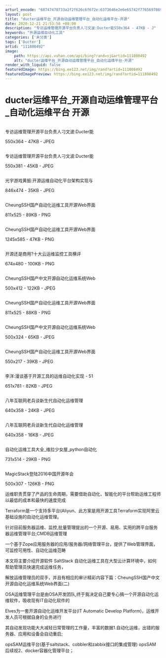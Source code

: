 ```yaml
---
arturl_encode: "68747470733a2f2f626c6f672e:6373646e2e6e65742f77656978696e5f33393536323332372f:61727469636c652f64657461696c732f313131383038343932"
layout: post
title: "ducter运维平台_开源自动运维管理平台_自动化运维平台-开源"
date: 2020-12-21 21:53:58 +08:00
description: "专访运维管理开源平台负责人刁文波:Ducter能550x364 - 47KB - J"
keywords: "开源运维自动化工具"
categories: ['未分类']
tags: ['Ducter']
artid: "111808492"
image:
    path: https://api.vvhan.com/api/bing?rand=sj&artid=111808492
    alt: "ducter运维平台_开源自动运维管理平台_自动化运维平台-开源"
render_with_liquid: false
featuredImage: https://bing.ee123.net/img/rand?artid=111808492
featuredImagePreview: https://bing.ee123.net/img/rand?artid=111808492
---
```


# ducter运维平台\_开源自动运维管理平台\_自动化运维平台 开源

![]()

专访运维管理开源平台负责人刁文波:Ducter能

550x364 - 47KB - JPEG

![]()

专访运维管理开源平台负责人刁文波:Ducter能

550x381 - 45KB - JPEG

![]()

光宇游戏黄振:开源运维自动化平台架构实现与

846x474 - 35KB - JPEG

![]()

CheungSSH国产自动化运维工具开源Web界面

811x525 - 89KB - PNG

![]()

CheungSSH国产自动化运维工具开源Web界面

1245x585 - 47KB - PNG

![]()

开源还是商用?十大云运维监控工具横评

674x480 - 100KB - PNG

![]()

CheungSSH国产中文开源自动化运维系统Web

500x412 - 122KB - JPEG

![]()

CheungSSH国产自动化运维工具开源Web界面

811x525 - 88KB - PNG

![]()

CheungSSH国产中文开源自动化运维系统Web

500x324 - 65KB - JPEG

![]()

CheungSSH国产自动化运维工具开源Web界面

550x217 - 39KB - JPEG

![]()

李洋:漫谈基于开源工具的运维自动化实现 - 51

651x781 - 82KB - JPEG

![]()

八年互联网老兵谈新生代自动化运维管理

640x358 - 24KB - JPEG

![]()

八年互联网老兵谈新生代自动化运维管理

640x358 - 16KB - JPEG

![]()

自动化运维工具大全\_维拉少女屋\_python自动化

731x514 - 29KB - PNG

![]()

MagicStack登陆2016中国开源年会

500x307 - 126KB - PNG

运维职责贯穿了产品的生命周期，需要借助自动化、智能化的平台帮助运维工程师以最低的成本和最快的速度完成

Terraform是一个支持多平台(Aliyun、此方案是用开源工具Terraform实现阿里云基础设施的自动化运维管理。

针对目前服务器运维、监控,批量管理提出的一个开源、易用、实用的跨平台服务器运维管理平台;CMDB运维管理

一个基于Zope应用服务器的应用/服务器/网络管理平台，提供了Web管理界面，可监控可用性、自动化运维范畴

本文将主要介绍开源软件 SaltStack 自动化运维工具在大型云计算环境中，如何帮助管理员快速完成运维任务，

解放运维管理员的双手，并且有相应的审计精彩内容下篇：CheungSSH国产中文开源自动化运维系统Web界面(二)

OSA运维管理平台是由OSA开发团队,终于我决定自己要专心搞一个开源自动化运维软件，吸收现有IT自动化软件的

Elves为一套开源自动化运维开发平台(IT Automatic Develop Platform)，运维开发人员可根据自身的业务进行

其自动发现功能大大减轻日常管理的工作量，丰富的数据1.自动化运维，出错的服务器、应用和设备会自动重启;

opsSAM运维平台(基于saltstack、cobbler和zabbix接口的集成管理) opsSAM 后续视2、docker容器化管理平台；